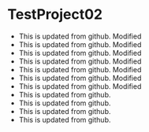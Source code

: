 # TestProject02

- This is updated from github. Modified
- This is updated from github. Modified
- This is updated from github. Modified
- This is updated from github. Modified
- This is updated from github. Modified
- This is updated from github. Modified
- This is updated from github. Modified
- This is updated from github.
- This is updated from github.
- This is updated from github.
- This is updated from github.
